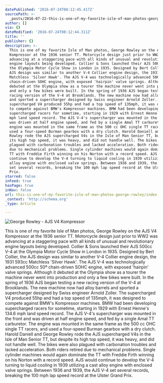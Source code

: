 ```yaml
---
datePublished: '2016-07-24T08:12:45.417Z'
sourcePath: >-
  _posts/2016-07-22-this-is-one-of-my-favorite-isle-of-man-photos-george-rowley.md
author: []
via: {}
dateModified: '2016-07-24T08:12:44.311Z'
title: ''
publisher: {}
description: >-
  This is one of my favorite Isle of Man photos, George Rowley on the AJS V4
  Kompressor at the 1936 senior TT. Motorcycle design just prior to WW2 was
  advancing at a staggering pace with all kinds of unusual and revolutionary
  engine layouts being developed. Collier & Sons launched their AJS 500cc V-4 at
  the Olympia Motor Cycle Show in London in 1935. Designed by Bert Collier, the
  AJS design was similar to another V-4 Collier engine design, the 1931 593cc
  Matchless 'Silver Hawk'. The AJS V-4 was technologically advanced 500cc 50º
  chain-driven SOHC engine, with exposed 'hairpin' valve springs. Although it
  debuted at the Olympia show as a tourer the machine never went into production
  and only a few bikes were built. In the spring of 1936 AJS began testing a new
  racing version of the V-4 at Brooklands. The new machine now had alloy barrels
  and sported a supercharger designed by Swiss engineer Arnold Zoller. The
  supercharged V4 produced 55hp and had a top speed of 135mph, it was designed
  to compete against BMW's Kompressor machines. BMW had been developing
  supercharged racers for sometime, starting in 1929 with Ernest Henne's 134.6
  mph land speed record. The AJS V-4's supercharger was mounted in the front and
  was driven at half engine speed, and fed by a single Amal TT carburetor. The
  engine was mounted in the same frame as the 500 cc OHC single TT racers, and
  used a four-speed Burman gearbox with a dry clutch. Harold Daniell and George
  Rowley rode the AJS supercharged V4s in the Isle of Man Senior TT, but despite
  its high top speed, it was heavy, and did not handle well. The bikes were also
  plagued with carbonation troubles and lacked acceleration. Both riders retired
  due to mechanical problems. Single cylinder machines would again dominate the
  TT with Freddie Firth winning on his Norton with a record speed. AJS would
  continue to develop the V-4 turning to liquid cooling in 1939 utilizing a cast
  alloy engine with enclosed valve springs. Between 1936 and 1939, the AJS V-4
  set several records, breaking the 100 mph lap speed record at the Ulster Grand
  Prix.
starred: false
inFeed: true
hasPage: true
inNav: false
url: this-is-one-of-my-favorite-isle-of-man-photos-george-rowley/index.html
_context: 'http://schema.org'
_type: Article

---
```

![George Rowley - AJS V4 Kompressor](https://the-grid-user-content.s3-us-west-2.amazonaws.com/96e1546f-50a2-4bd2-99c8-3ff256a30faf.png)

This is one of my favorite Isle of Man photos, George Rowley on the AJS V4 Kompressor at the 1936 senior TT. Motorcycle design just prior to WW2 was advancing at a staggering pace with all kinds of unusual and revolutionary engine layouts being developed. Collier & Sons launched their AJS 500cc V-4 at the Olympia Motor Cycle Show in London in 1935\. Designed by Bert Collier, the AJS design was similar to another V-4 Collier engine design, the 1931 593cc Matchless 'Silver Hawk'. The AJS V-4 was technologically advanced 500cc 50º chain-driven SOHC engine, with exposed 'hairpin' valve springs. Although it debuted at the Olympia show as a tourer the machine never went into production and only a few bikes were built. In the spring of 1936 AJS began testing a new racing version of the V-4 at Brooklands. The new machine now had alloy barrels and sported a supercharger designed by Swiss engineer Arnold Zoller. The supercharged V4 produced 55hp and had a top speed of 135mph, it was designed to compete against BMW's Kompressor machines. BMW had been developing supercharged racers for sometime, starting in 1929 with Ernest Henne's 134.6 mph land speed record. The AJS V-4's supercharger was mounted in the front and was driven at half engine speed, and fed by a single Amal TT carburetor. The engine was mounted in the same frame as the 500 cc OHC single TT racers, and used a four-speed Burman gearbox with a dry clutch. Harold Daniell and George Rowley rode the AJS supercharged V4s in the Isle of Man Senior TT, but despite its high top speed, it was heavy, and did not handle well. The bikes were also plagued with carbonation troubles and lacked acceleration. Both riders retired due to mechanical problems. Single cylinder machines would again dominate the TT with Freddie Firth winning on his Norton with a record speed. AJS would continue to develop the V-4 turning to liquid cooling in 1939 utilizing a cast alloy engine with enclosed valve springs. Between 1936 and 1939, the AJS V-4 set several records, breaking the 100 mph lap speed record at the Ulster Grand Prix.